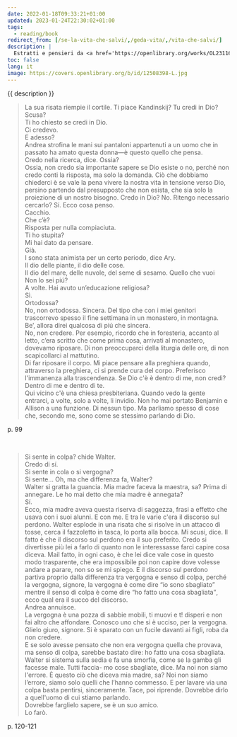 ```yaml
---
date: 2022-01-18T09:33:21+01:00
updated: 2023-01-24T22:30:02+01:00
tags:
  - reading/book
redirect_from: [/se-la-vita-che-salvi/,/geda-vita/,/vita-che-salvi/]
description: |
  Estratti e pensieri da <a href='https://openlibrary.org/works/OL23116226W/Se_la_vita_che_salvi_%C3%A8_la_tua' target='_blank' title='“Se la vita che salvi è la tua„ su Open Library'>Se la vita che salvi è la tu</a> di <a href='https://it.wikipedia.org/wiki/Fabio_Geda' target='_blank' title='Fabio Geda su Wikipedia'>Fabio Geda</a>
toc: false
lang: it
image: https://covers.openlibrary.org/b/id/12508398-L.jpg
---
```

{{ description }}

> La sua risata riempie il cortile. Ti piace Kandinskij? Tu credi in Dio?  
> Scusa?  
> Ti ho chiesto se credi in Dio.  
> Ci credevo.  
> E adesso?  
> Andrea strofina le mani sui pantaloni appartenuti a un uomo che in passato ha amato questa donna—è questo quello che pensa.  
> Credo nella ricerca, dice.
> Ossia?  
> Ossia, non credo sia importante sapere se Dio esiste o no, perché non credo conti la risposta, ma solo la domanda. Ciò che dobbiamo chiederci è se vale la pena vivere la nostra vita in tensione verso Dio, persino partendo dal presupposto che non esista, che sia solo la proiezione di un nostro bisogno. Credo in Dio? No. Ritengo necessario cercarlo? Sí. Ecco cosa penso.  
> Cacchio.  
> Che c’è?  
> Risposta per nulla compiaciuta.  
> Ti ho stupita?  
> Mi hai dato da pensare.  
> Già.  
> I sono stata animista per un certo periodo, dice Ary.  
> Il dio delle piante, il dio delle cose.  
> Il dio del mare, delle nuvole, del seme di sesamo. Quello che vuoi  
> Non lo sei piú?  
> A volte. Hai avuto un’educazione religiosa?  
> Sì.  
> Ortodossa?  
> No, non ortodossa. Sincera. Del tipo che con i miei genitori trascorrevo spesso il fine settimana in un monastero, in montagna.  
> Be’, allora direi qualcosa di piú che sincera.  
> No, non credere. Per esempio, ricordo che in foresteria, accanto al letto, c’era scritto che come prima cosa, arrivati al monastero, dovevamo riposare. Di non preoccuparci della liturgia delle ore, di non scapicollarci al mattutino.  
> Di far riposare il corpo. Mi piace pensare alla preghiera quando, attraverso la preghiera, ci si prende cura del corpo. Preferisco l'immanenza alla trascendenza. Se Dio c'è è dentro di me, non credi? Dentro di me e dentro di te.  
> Qui vicino c'è una chiesa presbiteriana. Quando vedo la gente entrarci, a volte, solo a volte, li invidio. Non ho mai portato Benjamin e Allison a una funzione. Di nessun tipo. Ma parliamo spesso di cose che, secondo me, sono come se stessimo parlando di Dio.

p. 99

<br>

> Si sente in colpa? chide Walter.  
> Credo di sí.  
> Si sente in cola o si vergogna?  
> Si sente… Oh, ma che differenza fa, Walter?  
> Walter si gratta la guancia. Mia madre faceva la maestra, sa? Prima di annegare. Le ho mai detto che mia madre è annegata?  
> Sí.  
> Ecco, mia madre aveva questa riserva di saggezza, frasi a effetto che usava con i suoi alunni. E con me. E tra le varie c'era il discorso sul perdono. Walter esplode in una risata che si risolve in un attacco di tosse, cerca il fazzoletto in tasca, lo porta alla bocca. Mi scusi, dice. Il fatto è che il discorso sul perdono era il suo preferito. Credo si divertisse più lei a farlo di quanto non le interessasse farci capire cosa diceva. Mail fatto, in ogni caso, è che lei dice vale cose in questo modo trasparente, che era impossibile poi non capire dove volesse andare a parare, non so se mi spiego. E il discorso sul perdono partiva proprio dalla differenza tra vergogna e senso di colpa, perché la vergogna, signore, la vergogna è come dire <q>io sono sbagliato</q> mentre il senso di colpa è come dire <q>ho fatto una cosa sbagliata</q>, ecco qual era il succo del discorso.  
> Andrea annuisce.  
> La vergogna è una pozza di sabbie mobili, ti muovi e t! disperi e non fai altro che affondare. Conosco uno che si è ucciso, per la vergogna. Glielo giuro, signore. Si è sparato con un fucile davanti ai figli, roba da non credere.  
> E se solo avesse pensato che non era vergogna quella che provava, ma senso di colpa, sarebbe bastato dire: ho fatto una cosa sbagliata. Walter si sistema sulla sedia e fa una smorfia, come se la gamba gli facesse male. Tutti faccia- mo cose sbagliate, dice. Ma noi non siamo l'errore. È questo ciò che diceva mia madre, sa? Noi non siamo l’errore, siamo solo quelli che l’hanno commesso. E per lavare via una colpa basta pentirsi, sinceramente. Tace, poi riprende. Dovrebbe dirlo a quell'uomo di cui stiamo parlando.  
> Dovrebbe farglielo sapere, se è un suo amico.  
> Lo farò.

p. 120-121